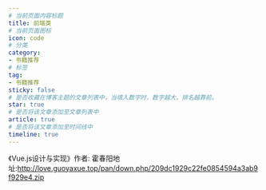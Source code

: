 ```yaml
---
# 当前页面内容标题
title: 前端类
# 当前页面图标
icon: code
# 分类
category:
- 书籍推荐
# 标签
tag:
- 书籍推荐
sticky: false
# 是否收藏在博客主题的文章列表中，当填入数字时，数字越大，排名越靠前。
star: true
# 是否将该文章添加至文章列表中
article: true
# 是否将该文章添加至时间线中
timeline: true
---
```

《Vue.js设计与实现》作者: 霍春阳地址:http://love.guoyaxue.top/pan/down.php/209dc1929c22fe0854594a3ab9f929e4.zip

